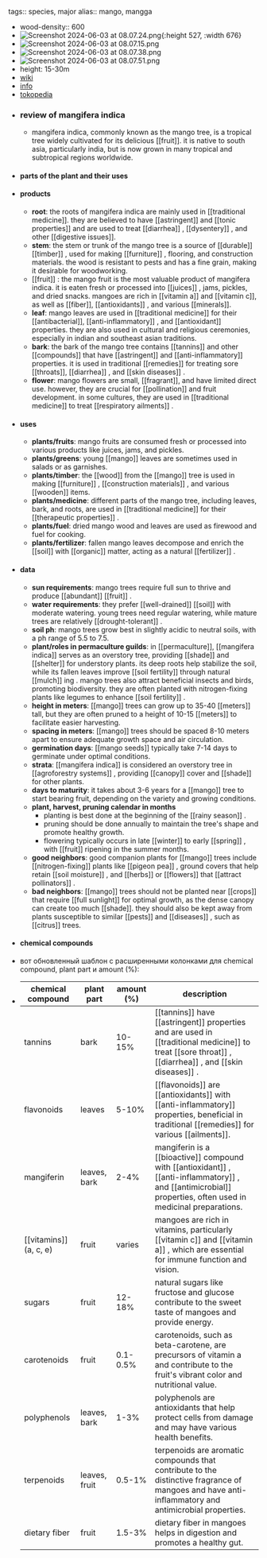 tags:: species, major
alias:: mango, mangga

- wood-density:: 600
- ![Screenshot 2024-06-03 at 08.07.24.png](https://peach-geographical-bat-397.mypinata.cloud/ipfs/QmbTU1UdHYvbLxEbyYjEmRN6QXNSmvd6ZGj6g8JpXWuXyH){:height 527, :width 676}
- ![Screenshot 2024-06-03 at 08.07.15.png](https://peach-geographical-bat-397.mypinata.cloud/ipfs/QmYhT92AjFapybwNsGCCmm76YVVp62BCBuGFSf63FFS4D3)
- ![Screenshot 2024-06-03 at 08.07.38.png](https://peach-geographical-bat-397.mypinata.cloud/ipfs/QmewaoHMEnfqmCoKnAutzSftcu8VKBiJsgjAzR6QVxKUHo)
- ![Screenshot 2024-06-03 at 08.07.51.png](https://peach-geographical-bat-397.mypinata.cloud/ipfs/QmWhwQiTeQHwpuzsSdWsNB1Kr1xfcPD9hvKcopkR5pk5KM)
- height: 15-30m
- [wiki](https://en.wikipedia.org/wiki/Mangifera_indica)
- [info](http://www.plantsofasia.com/index/mangifera_indica/0-481)
- [tokopedia](https://www.tokopedia.com/wijaya-agro/bibit-mangga-mahatir-mangifera-indica?extParam=ivf%3Dfalse%26src%3Dsearch)
- ### review of mangifera indica
	- mangifera indica, commonly known as the mango tree, is a tropical tree widely cultivated for its delicious [[fruit]]. it is native to south asia, particularly india, but is now grown in many tropical and subtropical regions worldwide.
- #### parts of the plant and their uses
- #### products
	- **root**: the roots of mangifera indica are mainly used in [[traditional medicine]]. they are believed to have [[astringent]] and [[tonic properties]] and are used to treat [[diarrhea]] , [[dysentery]] , and other [[digestive issues]].
	- **stem**: the stem or trunk of the mango tree is a source of [[durable]] [[timber]] , used for making [[furniture]] , flooring, and construction materials. the wood is resistant to pests and has a fine grain, making it desirable for woodworking.
	- [[fruit]] : the mango fruit is the most valuable product of mangifera indica. it is eaten fresh or processed into [[juices]] , jams, pickles, and dried snacks. mangoes are rich in [[vitamin a]] and [[vitamin c]], as well as [[fiber]], [[antioxidants]] , and various [[minerals]].
	- **leaf**: mango leaves are used in [[traditional medicine]] for their [[antibacterial]], [[anti-inflammatory]] , and [[antioxidant]] properties. they are also used in cultural and religious ceremonies, especially in indian and southeast asian traditions.
	- **bark**: the bark of the mango tree contains [[tannins]] and other [[compounds]] that have [[astringent]] and [[anti-inflammatory]] properties. it is used in traditional [[remedies]] for treating sore [[throats]], [[diarrhea]] , and [[skin diseases]] .
	- **flower**: mango flowers are small, [[fragrant]], and have limited direct use. however, they are crucial for [[pollination]] and fruit development. in some cultures, they are used in [[traditional medicine]] to treat [[respiratory ailments]] .
- #### uses
	- **plants/fruits**: mango fruits are consumed fresh or processed into various products like juices, jams, and pickles.
	- **plants/greens**: young [[mango]] leaves are sometimes used in salads or as garnishes.
	- **plants/timber**: the [[wood]] from the [[mango]] tree is used in making [[furniture]] , [[construction materials]] , and various [[wooden]] items.
	- **plants/medicine**: different parts of the mango tree, including leaves, bark, and roots, are used in [[traditional medicine]] for their [[therapeutic properties]] .
	- **plants/fuel**: dried mango wood and leaves are used as firewood and fuel for cooking.
	- **plants/fertilizer**: fallen mango leaves decompose and enrich the [[soil]] with [[organic]] matter, acting as a natural [[fertilizer]] .
- #### data
	- **sun requirements**: mango trees require full sun to thrive and produce [[abundant]] [[fruit]] .
	- **water requirements**: they prefer [[well-drained]] [[soil]] with moderate watering. young trees need regular watering, while mature trees are relatively [[drought-tolerant]] .
	- **soil ph**: mango trees grow best in slightly acidic to neutral soils, with a ph range of 5.5 to 7.5.
	- **plant/roles in permaculture guilds**: in [[permaculture]], [[mangifera indica]] serves as an overstory tree, providing [[shade]] and [[shelter]] for understory plants. its deep roots help stabilize the soil, while its fallen leaves improve [[soil fertility]] through natural [[mulch]] ing . mango trees also attract beneficial insects and birds, promoting biodiversity. they are often planted with nitrogen-fixing plants like legumes to enhance [[soil fertility]] .
	- **height in meters**: [[mango]] trees can grow up to 35-40 [[meters]] tall, but they are often pruned to a height of 10-15 [[meters]] to facilitate easier harvesting.
	- **spacing in meters**: [[mango]] trees should be spaced 8-10 meters apart to ensure adequate growth space and air circulation.
	- **germination days**: [[mango seeds]] typically take 7-14 days to germinate under optimal conditions.
	- **strata**: [[mangifera indica]] is considered an overstory tree in [[agroforestry systems]] , providing [[canopy]] cover and [[shade]] for other plants.
	- **days to maturity**: it takes about 3-6 years for a [[mango]] tree to start bearing fruit, depending on the variety and growing conditions.
	- **plant, harvest, pruning calendar in months**
		- planting is best done at the beginning of the [[rainy season]] .
		- pruning should be done annually to maintain the tree's shape and promote healthy growth.
		- flowering typically occurs in late [[winter]] to early [[spring]] , with [[fruit]] ripening in the summer months.
	- **good neighbors**: good companion plants for [[mango]] trees include [[nitrogen-fixing]] plants like [[pigeon pea]] , ground covers that help retain [[soil moisture]] , and [[herbs]] or [[flowers]] that [[attract pollinators]] .
	- **bad neighbors**: [[mango]] trees should not be planted near [[crops]] that require [[full sunlight]] for optimal growth, as the dense canopy can create too much [[shade]]. they should also be kept away from plants susceptible to similar [[pests]] and [[diseases]] , such as [[citrus]] trees.
- #### chemical compounds
- вот обновленный шаблон с расширенными колонками для chemical compound, plant part и amount (%):
- | chemical compound       | plant part          | amount (%)        | description |
  |-------------------------|---------------------|-------------------|-------------|
  | tannins                 | bark                | 10-15%            | [[tannins]] have [[astringent]] properties and are used in [[traditional medicine]] to treat [[sore throat]] , [[diarrhea]] , and [[skin diseases]] . |
  | flavonoids              | leaves              | 5-10%             | [[flavonoids]] are [[antioxidants]] with [[anti-inflammatory]] properties, beneficial in traditional [[remedies]] for various [[ailments]]. |
  | mangiferin              | leaves, bark        | 2-4%              | mangiferin is a [[bioactive]] compound with [[antioxidant]] , [[anti-inflammatory]] , and [[antimicrobial]] properties, often used in medicinal preparations. |
  | [[vitamins]] (a, c, e)      | fruit               | varies            | mangoes are rich in vitamins, particularly [[vitamin c]] and [[vitamin a]] , which are essential for immune function and vision. |
  | sugars                  | fruit               | 12-18%            | natural sugars like fructose and glucose contribute to the sweet taste of mangoes and provide energy. |
  | carotenoids             | fruit               | 0.1-0.5%          | carotenoids, such as beta-carotene, are precursors of vitamin a and contribute to the fruit's vibrant color and nutritional value. |
  | polyphenols             | leaves, bark        | 1-3%              | polyphenols are antioxidants that help protect cells from damage and may have various health benefits. |
  | terpenoids              | leaves, fruit       | 0.5-1%            | terpenoids are aromatic compounds that contribute to the distinctive fragrance of mangoes and have anti-inflammatory and antimicrobial properties. |
  | dietary fiber           | fruit               | 1.5-3%            | dietary fiber in mangoes helps in digestion and promotes a healthy gut. |